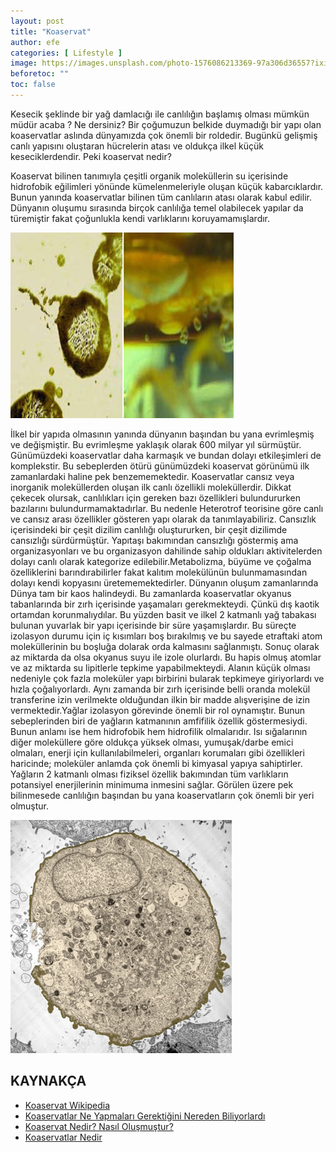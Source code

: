 ```yaml
---
layout: post
title: "Koaservat"
author: efe
categories: [ Lifestyle ]
image: https://images.unsplash.com/photo-1576086213369-97a306d36557?ixid=MnwxMjA3fDB8MHxzZWFyY2h8Mnx8ZG5hfGVufDB8fDB8fA%3D%3D&ixlib=rb-1.2.1&auto=format&fit=crop&w=500&q=60
beforetoc: ""
toc: false
---
```

Kesecik şeklinde bir yağ damlacığı ile canlılığın başlamış olması mümkün müdür 
acaba ?  Ne dersiniz? Bir çoğumuzun belkide duymadığı bir yapı olan koaservatlar aslında dünyamızda çok önemli bir roldedir. Bugünkü gelişmiş canlı yapısını oluştaran hücrelerin atası ve oldukça ilkel küçük keseciklerdendir. Peki koaservat nedir?

Koaservat bilinen tanımıyla çeşitli organik moleküllerin su içerisinde hidrofobik eğilimleri yönünde kümelenmeleriyle oluşan küçük kabarcıklardır. Bunun yanında koaservatlar bilinen tüm canlıların atası olarak kabul edilir. Dünyanın oluşumu sırasında birçok canlılığa temel olabilecek yapılar da türemiştir fakat çoğunlukla kendi varlıklarını koruyamamışlardır. 

![](https://github.com/neokorteks/neokorteks/blob/master/assets/images/%C3%A7i%C3%A7ek1.png?raw=true)

İlkel bir yapıda olmasının yanında dünyanın başından bu yana evrimleşmiş ve değişmiştir. Bu evrimleşme yaklaşık olarak 600 milyar yıl sürmüştür. Günümüzdeki koaservatlar daha karmaşık ve bundan dolayı etkileşimleri de komplekstir. Bu sebeplerden ötürü günümüzdeki koaservat görünümü ilk zamanlardaki haline pek benzememektedir. Koaservatlar cansız veya inorganik moleküllerden oluşan ilk canlı özellikli moleküllerdir. Dikkat çekecek olursak, canlılıkları için gereken bazı özellikleri bulundururken bazılarını bulundurmamaktadırlar. Bu nedenle Heterotrof teorisine göre canlı ve cansız arası özellikler gösteren yapı olarak da tanımlayabiliriz. Cansızlık içerisindeki bir çeşit dizilim canlılığı oluştururken, bir çeşit dizilimde cansızlığı sürdürmüştür. Yapıtaşı bakımından cansızlığı göstermiş ama organizasyonları ve bu organizasyon dahilinde sahip oldukları aktivitelerden dolayı canlı olarak kategorize edilebilir.Metabolizma, büyüme ve çoğalma özelliklerini barındırabilirler fakat kalıtım molekülünün bulunmamasından dolayı kendi kopyasını üretememektedirler. Dünyanın oluşum zamanlarında Dünya tam bir kaos halindeydi. Bu zamanlarda koaservatlar okyanus tabanlarında bir zırh içerisinde yaşamaları gerekmekteydi. Çünkü dış kaotik ortamdan korunmalıydılar. Bu yüzden basit ve ilkel 2 katmanlı yağ tabakası bulunan yuvarlak bir yapı içerisinde bir süre yaşamışlardır.  Bu süreçte izolasyon durumu için iç kısımları boş bırakılmış ve bu sayede etraftaki atom moleküllerinin bu boşluğa dolarak orda kalmasını sağlanmıştı.  Sonuç olarak az miktarda da olsa okyanus suyu ile  izole olurlardı. Bu hapis olmuş atomlar ve az miktarda su lipitlerle tepkime yapabilmekteydi. Alanın küçük olması nedeniyle çok fazla moleküler yapı birbirini bularak tepkimeye giriyorlardı ve hızla çoğalıyorlardı. Aynı zamanda bir zırh içerisinde belli oranda molekül transferine izin verilmekte olduğundan ilkin bir madde alışverişine de izin vermektedir.Yağlar izolasyon görevinde önemli bir rol oynamıştır. Bunun sebeplerinden biri de yağların katmanının amfifilik özellik göstermesiydi. Bunun anlamı ise hem hidrofobik hem hidrofilik olmalarıdır. Isı sığalarının diğer moleküllere göre oldukça yüksek olması, yumuşak/darbe emici olmaları, enerji için kullanılabilmeleri, organları korumaları gibi özellikleri haricinde; moleküler anlamda çok önemli bi kimyasal yapıya sahiptirler. Yağların 2 katmanlı olması fiziksel özellik bakımından tüm varlıkların potansiyel enerjilerinin minimuma inmesini sağlar. Görülen üzere pek bilinmesede canlılığın başından bu yana koaservatların çok önemli bir yeri olmuştur.

![](https://github.com/neokorteks/neokorteks/blob/master/assets/images/%C3%A7i%C3%A7ek2.png?raw=true)

## KAYNAKÇA
- [Koaservat Wikipedia](https://tr.wikipedia.org/wiki/Koaservat)
- [Koaservatlar Ne Yapmaları Gerektiğini Nereden Biliyorlardı](https://evrimagaci.org/koaservatlar-ne-yapmalari-gerektigini-nereden-biliyorlardi-canlilik-dogal-sureclerle-nasil-basladi-36)
- [Koaservat Nedir? Nasıl Oluşmuştur?](https://evrimagaci.org/koaservat-nedir-ilkin-koaservat-yapilari-nasil-olusmustur-34)
- [Koaservatlar Nedir](https://www.psalvatore.com/Blog/Yazilar/Koaservatlarnedir.html)
